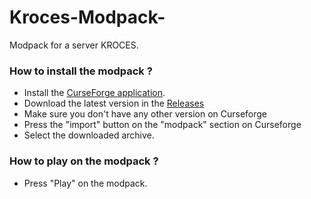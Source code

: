 # Kroces-Modpack-
Modpack for a server KROCES.

### How to install the modpack ?
- Install the [CurseForge application](https://www.curseforge.com/).
- Download the latest version in the [Releases](https://github.com/Steve557mag-fr/Kroces-Modpack-/releases)
- Make sure you don't have any other version on Curseforge
- Press the "import" button on the "modpack" section on Curseforge
- Select the downloaded archive.


### How to play on the modpack ?
- Press "Play" on the modpack.
